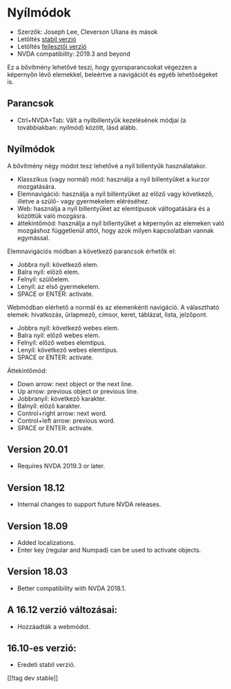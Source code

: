 # Nyílmódok #

* Szerzők: Joseph Lee, Cleverson Uliana és mások 
* Letöltés [stabil verzió][1]
* Letöltés [fejlesztői verzió][2]
* NVDA compatibility: 2019.3 and beyond

Ez a bővítmény lehetővé teszi, hogy gyorsparancsokat végezzen a képernyőn
lévő elemekkel, beleértve a navigációt és egyéb lehetőségeket is. 

## Parancsok

* Ctrl+NVDA+Tab: Vált a nyílbillentyűk kezelésének módjai (a továbbiakban:
  nyílmód) között, lásd alább.

## Nyílmódok

A bővítmény négy módot tesz lehetővé a nyíl billentyűk használatakor.

* Klasszikus (vagy normál) mód: használja a nyíl billentyűket a kurzor
  mozgatására.
* Elemnavigáció: használja a nyíl billentyűket az előző vagy következő,
  illetve a szülő- vagy gyermekelem eléréséhez.
* Web: használja a nyíl billentyűket az elemtípusok váltogatására és a
  közöttük való mozgásra. 
* áttekintőmód: használja a nyíl billentyűket a képernyőn az elemeken való
  mozgáshoz függetlenül attól, hogy azok milyen kapcsolatban vannak
  egymással. 

Elemnavigációs módban a következő parancsok érhetők el:

* Jobbra nyíl: következő elem.
* Balra nyíl: előző elem.
* Felnyíl: szülőelem.
* Lenyíl: az első gyermekelem.
* SPACE or ENTER: activate.

Webmódban elérhető a normál és az elemenkénti navigáció. A választható
elemek: hivatkozás, űrlapmező, címsor, keret, táblázat, lista, jelzőpont.

* Jobbra nyíl: következő webes elem.
* Balra nyíl: előző webes elem.
* Felnyíl: előző webes elemtípus.
* Lenyíl: következő webes elemtípus.
* SPACE or ENTER: activate.

Áttekintőmód:

* Down arrow: next object or the next line.
* Up arrow: previous object or previous line.
* Jobbranyíl: következő karakter.
* Balnyíl: előző karakter.
* Control+right arrow: next word.
* Control+left arrow: previous word.
* SPACE or ENTER: activate.

## Version 20.01

* Requires NVDA 2019.3 or later.

## Version 18.12

* Internal changes to support future NVDA releases.

## Version 18.09

* Added localizations.
* Enter key (regular and Numpad) can be used to activate objects.

## Version 18.03

* Better compatibility with NVDA 2018.1.

## A 16.12 verzió változásai:

* Hozzáadták a webmódot.

## 16.10-es verzió:

* Eredeti stabil verzió.

[[!tag dev stable]]

[1]: https://addons.nvda-project.org/files/get.php?file=objPad

[2]: https://addons.nvda-project.org/files/get.php?file=objPad-dev
